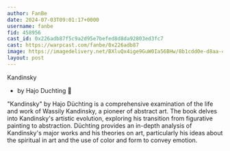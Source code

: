 ```yaml
---
author: FanBe
date: 2024-07-03T09:01:17+0000
username: fanbe
fid: 458956
cast_id: 0x226adb87f5c9a2d95e7befed8d8da92803ed3fc7
cast: https://warpcast.com/fanbe/0x226adb87
image: https://imagedelivery.net/BXluQx4ige9GuW0Ia56BHw/8b1cdd0e-d8aa-467c-8930-08e0e38d0a00/original
layout: post
---
```

Kandinsky  
- by Hajo Duchting  🙌   
  
"Kandinsky" by Hajo Düchting is a comprehensive examination of the life and work of Wassily Kandinsky, a pioneer of abstract art. The book delves into Kandinsky's artistic evolution, exploring his transition from figurative painting to abstraction. Düchting provides an in-depth analysis of Kandinsky's major works and his theories on art, particularly his ideas about the spiritual in art and the use of color and form to convey emotion.  

<img src='https://imagedelivery.net/BXluQx4ige9GuW0Ia56BHw/8b1cdd0e-d8aa-467c-8930-08e0e38d0a00/original' alt='' referrerpolicy='no-referrer'/>
<img src='https://imagedelivery.net/BXluQx4ige9GuW0Ia56BHw/35ef2e4d-5acf-4abf-c55e-30b50e339a00/original' alt='' referrerpolicy='no-referrer'/>